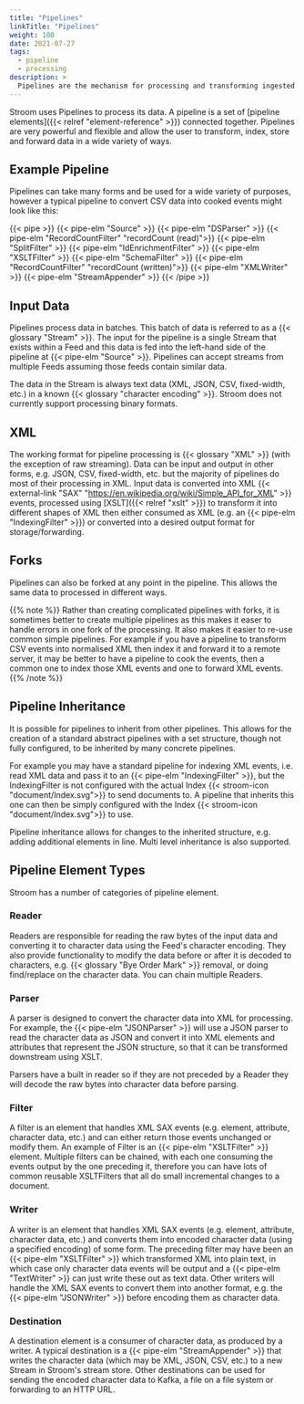 ```yaml
---
title: "Pipelines"
linkTitle: "Pipelines"
weight: 100
date: 2021-07-27
tags: 
  - pipeline
  - processing
description: >
  Pipelines are the mechanism for processing and transforming ingested data.
---
```


Stroom uses Pipelines to process its data.
A pipeline is a set of [pipeline elements]({{< relref "element-reference" >}}) connected together.
Pipelines are very powerful and flexible and allow the user to transform, index, store and forward data in a wide variety of ways.


## Example Pipeline

Pipelines can take many forms and be used for a wide variety of purposes, however a typical pipeline to convert CSV data into cooked events might look like this:

{{< pipe >}}
 {{< pipe-elm "Source" >}}
 {{< pipe-elm "DSParser" >}}
 {{< pipe-elm "RecordCountFilter" "recordCount (read)">}}
 {{< pipe-elm "SplitFilter" >}}
 {{< pipe-elm "IdEnrichmentFilter" >}}
 {{< pipe-elm "XSLTFilter" >}}
 {{< pipe-elm "SchemaFilter" >}}
 {{< pipe-elm "RecordCountFilter" "recordCount (written)">}}
 {{< pipe-elm "XMLWriter" >}}
 {{< pipe-elm "StreamAppender" >}}
{{< /pipe >}}


## Input Data

Pipelines process data in batches.
This batch of data is referred to as a {{< glossary "Stream" >}}.
The input for the pipeline is a single Stream that exists within a Feed and this data is fed into the left-hand side of the pipeline at {{< pipe-elm "Source" >}}.
Pipelines can accept streams from multiple Feeds assuming those feeds contain similar data.

The data in the Stream is always text data (XML, JSON, CSV, fixed-width, etc.) in a known {{< glossary "character encoding" >}}.
Stroom does not currently support processing binary formats.


## XML

The working format for pipeline processing is {{< glossary "XML" >}} (with the exception of raw streaming).
Data can be input and output in other forms, e.g. JSON, CSV, fixed-width, etc. but the majority of pipelines do most of their processing in XML.
Input data is converted into XML {{< external-link "SAX" "https://en.wikipedia.org/wiki/Simple_API_for_XML" >}} events, processed using [XSLT]({{< relref "xslt" >}}) to transform it into different shapes of XML then either consumed as XML (e.g. an {{< pipe-elm "IndexingFilter" >}}) or converted into a desired output format for storage/forwarding.


## Forks

Pipelines can also be forked at any point in the pipeline.
This allows the same data to processed in different ways.

{{% note %}}
Rather than creating complicated pipelines with forks, it is sometimes better to create multiple pipelines as this makes it easer to handle errors in one fork of the processing.
It also makes it easier to re-use common simple pipelines.
For example if you have a pipeline to transform CSV events into normalised XML then index it and forward it to a remote server, it may be better to have a pipeline to cook the events, then a common one to index those XML events and one to forward XML events.
{{% /note %}}


## Pipeline Inheritance

It is possible for pipelines to inherit from other pipelines.
This allows for the creation of a standard abstract pipelines with a set structure, though not fully configured, to be inherited by many concrete pipelines.

For example you may have a standard pipeline for indexing XML events, i.e. read XML data and pass it to an {{< pipe-elm "IndexingFilter" >}}, but the IndexingFilter is not configured with the actual Index {{< stroom-icon "document/Index.svg">}} to send documents to.
A pipeline that inherits this one can then be simply configured with the Index {{< stroom-icon "document/Index.svg">}} to use.

Pipeline inheritance allows for changes to the inherited structure, e.g. adding additional elements in line.
Multi level inheritance is also supported.


## Pipeline Element Types

Stroom has a number of categories of pipeline element.


### Reader

Readers are responsible for reading the raw bytes of the input data and converting it to character data using the Feed's character encoding.
They also provide functionality to modify the data before or after it is decoded to characters, e.g. {{< glossary "Bye Order Mark" >}} removal, or doing find/replace on the character data.
You can chain multiple Readers.


### Parser

A parser is designed to convert the character data into XML for processing.
For example, the {{< pipe-elm "JSONParser" >}} will use a JSON parser to read the character data as JSON and convert it into XML elements and attributes that represent the JSON structure, so that it can be transformed downstream using XSLT.

Parsers have a built in reader so if they are not preceded by a Reader they will decode the raw bytes into character data before parsing.


### Filter

A filter is an element that handles XML SAX events (e.g. element, attribute, character data, etc.) and can either return those events unchanged or modify them.
An example of Filter is an {{< pipe-elm "XSLTFilter" >}} element.
Multiple filters can be chained, with each one consuming the events output by the one preceding it, therefore you can have lots of common reusable XSLTFilters that all do small incremental changes to a document.


### Writer

A writer is an element that handles XML SAX events (e.g. element, attribute, character data, etc.) and converts them into encoded character data (using a specified encoding) of some form.
The preceding filter may have been an {{< pipe-elm "XSLTFilter" >}} which transformed XML into plain text, in which case only character data events will be output and a {{< pipe-elm "TextWriter" >}} can just write these out as text data.
Other writers will handle the XML SAX events to convert them into another format, e.g. the {{< pipe-elm "JSONWriter" >}} before encoding them as character data.


### Destination

A destination element is a consumer of character data, as produced by a writer.
A typical destination is a {{< pipe-elm "StreamAppender" >}} that writes the character data (which may be XML, JSON, CSV, etc.) to a new Stream in Stroom's stream store.
Other destinations can be used for sending the encoded character data to Kafka, a file on a file system or forwarding to an HTTP URL.
